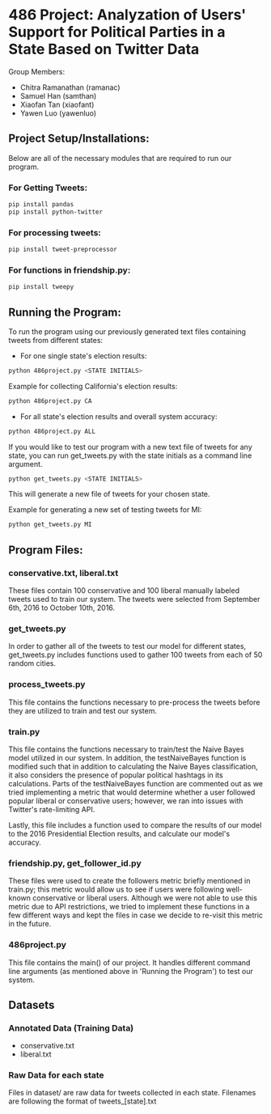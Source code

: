 # 486 Project: Analyzation of Users' Support for Political Parties in a State Based on Twitter Data

Group Members:
* Chitra Ramanathan (ramanac)
* Samuel Han (samthan)
* Xiaofan Tan (xiaofant)
* Yawen Luo (yawenluo)

## Project Setup/Installations:
Below are all of the necessary modules that are required to run our program.

### For Getting Tweets:
```bash
pip install pandas
pip install python-twitter
```

### For processing tweets:
```bash
pip install tweet-preprocessor
```

### For functions in friendship.py:
```bash
pip install tweepy
```

## Running the Program:
To run the program using our previously generated text files containing tweets from different states:
* For one single state's election results:
```bash
python 486project.py <STATE INITIALS>
```
Example for collecting California's election results:
```bash
python 486project.py CA
```
* For all state's election results and overall system accuracy:
```bash
python 486project.py ALL
```

If you would like to test our program with a new text file of tweets for any state, you can run get_tweets.py with the state initials as a command line argument.
```bash
python get_tweets.py <STATE INITIALS>
```

This will generate a new file of tweets for your chosen state.

Example for generating a new set of testing tweets for MI:
```bash
python get_tweets.py MI
```

## Program Files:
### conservative.txt, liberal.txt
These files contain 100 conservative and 100 liberal manually labeled tweets used to train our system. The tweets were selected from September 6th, 2016 to October 10th, 2016.

### get_tweets.py
In order to gather all of the tweets to test our model for different states, get_tweets.py includes functions used to gather 100 tweets from each of 50 random cities.

### process_tweets.py
This file contains the functions necessary to pre-process the tweets before they are utilized to train and test our system.

### train.py
This file contains the functions necessary to train/test the Naive Bayes model utilized in our system. In addition, the testNaiveBayes function is modified such that in addition to calculating the Naive Bayes classification, it also considers the presence of popular political hashtags in its calculations. Parts of the testNaiveBayes function are commented out as we tried implementing a metric that would determine whether a user followed popular liberal or conservative users; however, we ran into issues with Twitter's rate-limiting API.

Lastly, this file includes a function used to compare the results of our model to the 2016 Presidential Election results, and calculate our model's accuracy.
 
### friendship.py, get_follower_id.py
These files were used to create the followers metric briefly mentioned in train.py; this metric would allow us to see if users were following well-known conservative or liberal users. Although we were not able to use this metric due to API restrictions, we tried to implement these functions in a few different ways and kept the files in case we decide to re-visit this metric in the future. 

### 486project.py
This file contains the main() of our project. It handles different command line arguments (as mentioned above in 'Running the Program') to test our system.

## Datasets
### Annotated Data (Training Data)
- conservative.txt
- liberal.txt
### Raw Data for each state
Files in dataset/ are raw data for tweets collected in each state. Filenames are following the format of tweets_[state].txt
